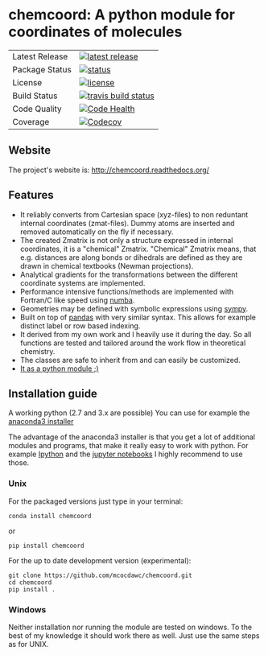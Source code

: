 # chemcoord: A python module for coordinates of molecules

<table>
<tr>
  <td>Latest Release</td>
  <td>
    <a href="https://pypi.python.org/pypi/chemcoord">
    <img src="https://img.shields.io/pypi/v/chemcoord.svg" alt="latest release" />
    </a>
  </td>
<tr>
  <td>Package Status</td>
  <td>
    <a href="https://pypi.python.org/pypi/chemcoord">
    <img src="https://img.shields.io/pypi/status/chemcoord.svg"
      alt="status" />
    </a>
  </td>
</tr>
<tr>
  <td>License</td>
  <td>
    <a href="https://www.gnu.org/licenses/lgpl-3.0.en.html">
    <img src="https://img.shields.io/pypi/l/chemcoord.svg" alt="license" />
    </a>
  </td>
</tr>
<tr>
  <td>Build Status</td>
  <td>
    <a href="https://travis-ci.org/mcocdawc/chemcoord">
    <img src="https://travis-ci.org/mcocdawc/chemcoord.svg?branch=master"
      alt="travis build status" />
    </a>
  </td>
</tr>
<tr>
  <td>Code Quality</td>
  <td>
    <a href="https://landscape.io/github/mcocdawc/chemcoord/master">
    <img  src="https://landscape.io/github/mcocdawc/chemcoord/master/landscape.svg?style=flat"
      alt="Code Health" />
    </a>
  </td>
</tr>
<tr>
  <td>Coverage</td>
  <td>
    <a href="https://codecov.io/gh/mcocdawc/chemcoord">
    <img src="https://codecov.io/gh/mcocdawc/chemcoord/branch/master/graph/badge.svg" alt="Codecov" />
    </a>
  </td>
</tr>
</table>

## Website

The project's website is: http://chemcoord.readthedocs.org/


## Features

* It reliably converts from Cartesian space (xyz-files) to
  non reduntant internal coordinates (zmat-files).
  Dummy atoms are inserted and removed automatically on the fly if necessary.
* The created Zmatrix is not only a structure expressed in internal coordinates,
  it is a "chemical" Zmatrix.
  "Chemical" Zmatrix means, that e.g. distances are along bonds
  or dihedrals are defined as they are drawn in chemical textbooks
  (Newman projections).
* Analytical gradients for the transformations between the different
  coordinate systems are implemented.
* Performance intensive functions/methods are implemented
  with Fortran/C like speed using [numba](http://numba.pydata.org/).
* Geometries may be defined with symbolic expressions using
  [sympy](http://www.sympy.org/en/index.html).
* Built on top of [pandas](http://pandas.pydata.org/) with very similar syntax.
  This allows for example distinct label or row based indexing.
* It derived from my own work and I heavily use it during the day.
  So all functions are tested and tailored around the work flow in
  theoretical chemistry.
* The classes are safe to inherit from and can easily be customized.
* [It as a python module ;)](https://xkcd.com/353/)


## Installation guide
A working python (2.7 and 3.x are possible)
You can use for example the [anaconda3 installer](https://www.continuum.io/downloads/)

The advantage of the anaconda3 installer is that you get a lot of additional
modules and programs,
that make it really easy to work with python.
For example [Ipython](http://ipython.org/) and the [jupyter notebooks](http://jupyter.org/)
I highly recommend to use those.

### Unix


For the packaged versions just type in your terminal:
```
conda install chemcoord
```
or
```
pip install chemcoord
```
For the up to date development version (experimental):
```
git clone https://github.com/mcocdawc/chemcoord.git
cd chemcoord
pip install .
```

### Windows

Neither installation nor running the module are tested on windows.
To the best of my knowledge it should work there as well.
Just use the same steps as for UNIX.
